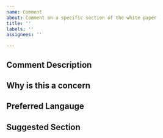 ```yaml
---
name: Comment
about: Comment on a specific section of the white paper
title: ''
labels: ''
assignees: ''

---
```


<!--- Provide a general summary of the issue in the Title above -->

## Comment Description
<!--- Provide a more detailed comment of your thoughts or concerns -->

## Why is this a concern
<!--- Tell us why your comment is a concern -->

## Preferred Langauge 
<!--- Tell us how this should read instead -->

## Suggested Section
<!--- Not obligatory, but suggest new language or content for the comment -->
